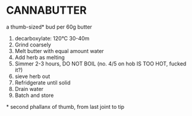 # CANNABUTTER

a thumb-sized* bud per 60g butter

1. decarboxylate: 120°C 30-40m
2. Grind coarsely
3. Melt butter with equal amount water
4. Add herb as melting
5. Simmer 2-3 hours, DO NOT BOIL (no. 4/5 on hob IS TOO HOT, fucked it?)
6. sieve herb out
6. Refridgerate until solid
7. Drain water
8. Batch and store

\* second phallanx of thumb, from last joint to tip